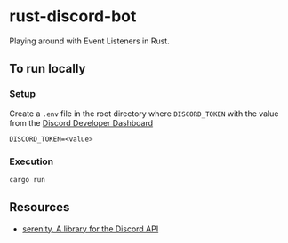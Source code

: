 # rust-discord-bot
Playing around with Event Listeners in Rust.

## To run locally
### Setup
Create a `.env` file in the root directory where `DISCORD_TOKEN` with the value from the [Discord Developer Dashboard](https://discord.com/developers/applications)
```
DISCORD_TOKEN=<value>
```
### Execution
```bash
cargo run
```

## Resources
- [serenity. A library for the Discord API](https://crates.io/crates/serenity)